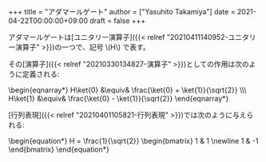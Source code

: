+++
title = "アダマールゲート"
author = ["Yasuhito Takamiya"]
date = 2021-04-22T00:00:00+09:00
draft = false
+++

アダマールゲートは[ユニタリー演算子]({{< relref "20210411140952-ユニタリー演算子" >}})の一つで、記号 \\(H\\) で表す。

その[演算子]({{< relref "20210330134827-演算子" >}})としての作用は次のように定義される:

\begin{eqnarray\*}
H\ket{0} &\equiv& \frac{\ket{0} + \ket{1}}{\sqrt{2}} \\\\\\
H\ket{1} &\equiv& \frac{\ket{0} - \ket{1}}{\sqrt{2}}
\end{eqnarray\*}

[行列表現]({{< relref "20210401105821-行列表現" >}})では次のように与えられる:

\begin{equation\*}
  H = \frac{1}{\sqrt{2}}
  \begin{bmatrix}
    1 & 1 \newline
    1 & -1
  \end{bmatrix}
\end{equation\*}
